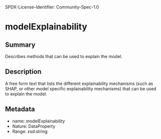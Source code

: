 SPDX-License-Identifier: Community-Spec-1.0

# modelExplainability

## Summary

Describes methods that can be used to explain the model.

## Description

A free form text that lists the different explainability mechanisms
(such as SHAP, or other model specific explainability mechanisms) that can be used to explain the model.

## Metadata

- name: modelExplainability
- Nature: DataProperty
- Range: xsd:string
